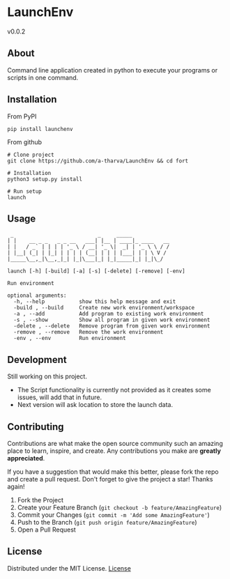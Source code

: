 # LaunchEnv
v0.0.2

## About
Command line application created in python to execute your programs or scripts in one command. 

## Installation
From PyPI
```
pip install launchenv
```

From github
```
# Clone project
git clone https://github.com/a-tharva/LaunchEnv && cd fort

# Installation
python3 setup.py install

# Run setup
launch
```

## Usage
```
 _                           _     _____
| |    __ _ _   _ _ __   ___| |__ | ____|_ ____   __
| |   / _` | | | | '_ \ / __| '_ \|  _| | '_ \ \ / /
| |__| (_| | |_| | | | | (__| | | | |___| | | \ V /
|_____\__,_|\__,_|_| |_|\___|_| |_|_____|_| |_|\_/

launch [-h] [-build] [-a] [-s] [-delete] [-remove] [-env]

Run environment

optional arguments:
  -h, --help           show this help message and exit
  -build , --build     Create new work environment/workspace
  -a , --add           Add program to existing work environment
  -s , --show          Show all program in given work environment
  -delete , --delete   Remove program from given work environment
  -remove , --remove   Remove the work environment
  -env , --env         Run environment
```

## Development
Still working on this project.<br>
- The Script functionality is currently not provided as it creates some issues, will add that in future.<br>
- Next version will ask location to store the launch data.<br> 
<!-- -->

## Contributing

Contributions are what make the open source community such an amazing place to learn, inspire, and create. Any contributions you make are **greatly appreciated**.

If you have a suggestion that would make this better, please fork the repo and create a pull request.
Don't forget to give the project a star! Thanks again!

1. Fork the Project
2. Create your Feature Branch (`git checkout -b feature/AmazingFeature`)
3. Commit your Changes (`git commit -m 'Add some AmazingFeature'`)
4. Push to the Branch (`git push origin feature/AmazingFeature`)
5. Open a Pull Request


## License
Distributed under the MIT License. [License](https://github.com/a-tharva/LaunchEnv/blob/master/LICENSE)

